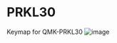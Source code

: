 # PRKL30
Keymap for  QMK-PRKL30
![image](https://github.com/TigernP12/PRKL30/assets/73616211/c61d7bcf-2a68-430b-8219-28ee323bfba8)
